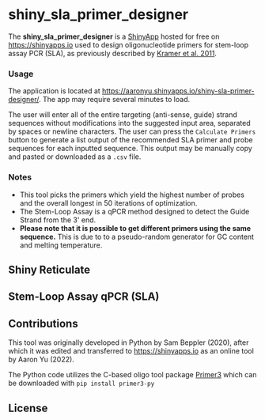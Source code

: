 # shiny_sla_primer_designer
The **shiny_sla_primer_designer** is a [ShinyApp](https://shiny.rstudio.com/) hosted for free on https://shinyapps.io used to design oligonucleotide primers for stem-loop assay PCR (SLA), as previously described by [Kramer et al. 2011](https://www.ncbi.nlm.nih.gov/pmc/articles/PMC3152947/).

### Usage
The application is located at https://aaronyu.shinyapps.io/shiny-sla-primer-designer/. The app may require several minutes to load.

The user will enter all of the entire targeting (anti-sense, guide) strand sequences without modifications into the suggested input area, separated by spaces or newline characters. The user can press the `Calculate Primers` button to generate a list output of the recommended SLA primer and probe sequences for each inputted sequence. This output may be manually copy and pasted or downloaded as a `.csv` file.

### Notes
- This tool picks the primers which yield the highest number of probes and the overall longest in 50 iterations of optimization.
- The Stem-Loop Assay is a qPCR method designed to detect the Guide Strand from the 3' end.
- **Please note that it is possible to get different primers using the same sequence.** This is due to to a pseudo-random generator for GC content and melting temperature.

## Shiny Reticulate

## Stem-Loop Assay qPCR (SLA)

## Contributions
This tool was originally developed in Python by Sam Beppler (2020), after which it was edited and transferred to https://shinyapps.io as an online tool by Aaron Yu (2022).

The Python code utilizes the C-based oligo tool package [Primer3](https://pypi.org/project/primer3-py/) which can be downloaded with `pip install primer3-py`

## License
